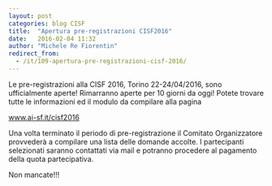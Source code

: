 ```yaml
---
layout: post
categories: blog CISF
title:  "Apertura pre-registrazioni CISF2016"
date:   2016-02-04 11:32
author: "Michele Re Fiorentin"
redirect_from:
  - /it/109-apertura-pre-registrazioni-cisf-2016/
---
```


Le pre-registrazioni alla CISF 2016, Torino 22-24/04/2016, sono ufficialmente aperte! Rimarranno aperte per 10 giorni da oggi! Potete trovare tutte le informazioni ed il modulo da compilare alla pagina

www.ai-sf.it/cisf2016

Una volta terminato il periodo di pre-registrazione il Comitato Organizzatore provvederà a compilare una lista delle domande accolte. I partecipanti selezionati saranno contattati via mail e potranno procedere al pagamento della quota partecipativa.

Non mancate!!!
